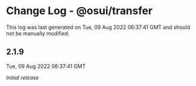 # Change Log - @osui/transfer

This log was last generated on Tue, 09 Aug 2022 06:37:41 GMT and should not be manually modified.

## 2.1.9
Tue, 09 Aug 2022 06:37:41 GMT

_Initial release_

